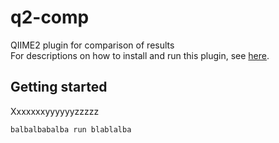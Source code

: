 # q2-comp

QIIME2 plugin for comparison of results <br>
For descriptions on how to install and run this plugin, see  <a href="https://github.com/dianahaider/q2-comp/wiki">here</a>.

## Getting started

Xxxxxxxyyyyyyzzzzz

```
balbalbabalba run blablalba
```
